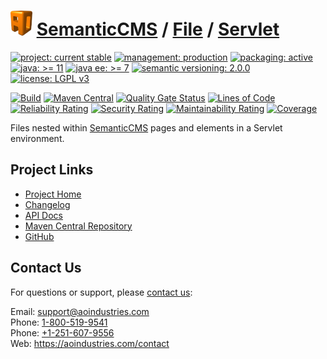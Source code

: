 # [<img src="ao-logo.png" alt="AO Logo" width="35" height="40">](https://github.com/ao-apps) [SemanticCMS](https://github.com/ao-apps/semanticcms) / [File](https://github.com/ao-apps/semanticcms-file) / [Servlet](https://github.com/ao-apps/semanticcms-file-servlet)

[![project: current stable](https://semanticcms.com/ao-badges/project-current-stable.svg)](https://aoindustries.com/life-cycle#project-current-stable)
[![management: production](https://semanticcms.com/ao-badges/management-production.svg)](https://aoindustries.com/life-cycle#management-production)
[![packaging: active](https://semanticcms.com/ao-badges/packaging-active.svg)](https://aoindustries.com/life-cycle#packaging-active)  
[![java: &gt;= 11](https://semanticcms.com/ao-badges/java-11.svg)](https://docs.oracle.com/en/java/javase/11/)
[![java ee: &gt;= 7](https://semanticcms.com/ao-badges/javaee-7.svg)](https://docs.oracle.com/javaee/7/)
[![semantic versioning: 2.0.0](https://semanticcms.com/ao-badges/semver-2.0.0.svg)](http://semver.org/spec/v2.0.0.html)
[![license: LGPL v3](https://semanticcms.com/ao-badges/license-lgpl-3.0.svg)](https://www.gnu.org/licenses/lgpl-3.0)

[![Build](https://github.com/ao-apps/semanticcms-file-servlet/workflows/Build/badge.svg?branch=1.x)](https://github.com/ao-apps/semanticcms-file-servlet/actions?query=workflow%3ABuild)
[![Maven Central](https://maven-badges.herokuapp.com/maven-central/com.semanticcms/semanticcms-file-servlet/badge.svg)](https://maven-badges.herokuapp.com/maven-central/com.semanticcms/semanticcms-file-servlet)
[![Quality Gate Status](https://sonarcloud.io/api/project_badges/measure?branch=1.x&project=com.semanticcms%3Asemanticcms-file-servlet&metric=alert_status)](https://sonarcloud.io/dashboard?branch=1.x&id=com.semanticcms%3Asemanticcms-file-servlet)
[![Lines of Code](https://sonarcloud.io/api/project_badges/measure?branch=1.x&project=com.semanticcms%3Asemanticcms-file-servlet&metric=ncloc)](https://sonarcloud.io/component_measures?branch=1.x&id=com.semanticcms%3Asemanticcms-file-servlet&metric=ncloc)  
[![Reliability Rating](https://sonarcloud.io/api/project_badges/measure?branch=1.x&project=com.semanticcms%3Asemanticcms-file-servlet&metric=reliability_rating)](https://sonarcloud.io/component_measures?branch=1.x&id=com.semanticcms%3Asemanticcms-file-servlet&metric=Reliability)
[![Security Rating](https://sonarcloud.io/api/project_badges/measure?branch=1.x&project=com.semanticcms%3Asemanticcms-file-servlet&metric=security_rating)](https://sonarcloud.io/component_measures?branch=1.x&id=com.semanticcms%3Asemanticcms-file-servlet&metric=Security)
[![Maintainability Rating](https://sonarcloud.io/api/project_badges/measure?branch=1.x&project=com.semanticcms%3Asemanticcms-file-servlet&metric=sqale_rating)](https://sonarcloud.io/component_measures?branch=1.x&id=com.semanticcms%3Asemanticcms-file-servlet&metric=Maintainability)
[![Coverage](https://sonarcloud.io/api/project_badges/measure?branch=1.x&project=com.semanticcms%3Asemanticcms-file-servlet&metric=coverage)](https://sonarcloud.io/component_measures?branch=1.x&id=com.semanticcms%3Asemanticcms-file-servlet&metric=Coverage)

Files nested within [SemanticCMS](https://github.com/ao-apps/semanticcms) pages and elements in a Servlet environment.

## Project Links
* [Project Home](https://semanticcms.com/file/servlet/)
* [Changelog](https://semanticcms.com/file/servlet/changelog)
* [API Docs](https://semanticcms.com/file/servlet/apidocs/)
* [Maven Central Repository](https://central.sonatype.com/artifact/com.semanticcms/semanticcms-file-servlet)
* [GitHub](https://github.com/ao-apps/semanticcms-file-servlet)

## Contact Us
For questions or support, please [contact us](https://aoindustries.com/contact):

Email: [support@aoindustries.com](mailto:support@aoindustries.com)  
Phone: [1-800-519-9541](tel:1-800-519-9541)  
Phone: [+1-251-607-9556](tel:+1-251-607-9556)  
Web: https://aoindustries.com/contact
